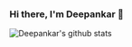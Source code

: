 ### Hi there, I'm Deepankar 👋

![Deepankar's github stats](https://github-readme-stats.vercel.app/api?username=Deep-Codes&count_private=true&show_icons=true&theme=radical)

<!--START_SECTION:waka-->
<!--END_SECTION:waka-->
